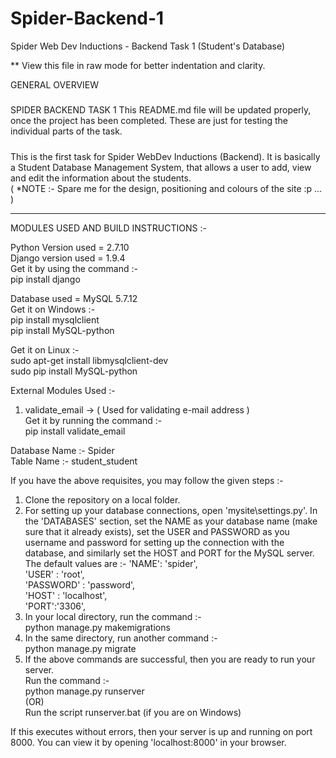 ﻿# Spider-Backend-1
Spider Web Dev Inductions - Backend Task 1 (Student's Database)

** View this file in raw mode for better indentation and clarity. 

GENERAL OVERVIEW
  
#####  
 SPIDER BACKEND TASK 1 
 This README.md file will be updated properly, once the project has been completed. 
 These are just for testing the individual parts of the task.  
#####  

 This is the first task for Spider WebDev Inductions (Backend). It is basically a Student Database Management System, that allows a user to add, view and edit the information about the students.   
 ( *NOTE :- Spare me for the design, positioning and colours of the site :p ... )  
  
 ------------------------------------------------------------------------------------------------------

 MODULES USED AND BUILD INSTRUCTIONS :-  

Python Version used = 2.7.10  
Django version used = 1.9.4    
Get it by using the command :-  
pip install django  
  
Database used = MySQL 5.7.12  
Get it on Windows :-  
pip install mysqlclient  
pip install MySQL-python  
  
Get it on Linux :-   
sudo apt-get install libmysqlclient-dev  
sudo pip install MySQL-python  
  
External Modules Used :-  
1) validate_email   ->  ( Used for validating e-mail address )  
Get it by running the command :-  
pip install validate_email  
  
Database Name :- Spider  
Table Name :- student_student  


If you have the above requisites, you may follow the given steps :-  
1) Clone the repository on a local folder.  
2) For setting up your database connections, open 'mysite\settings.py'. In the 'DATABASES' section, 
   set the NAME as your database name (make sure that it already exists), set the USER and PASSWORD as you username and
   password for setting up the connection with the database, and similarly set the HOST and PORT for the MySQL server.   
     The default values are :- 
	      'NAME': 'spider',  
        'USER' : 'root',  
        'PASSWORD' : 'password',  
        'HOST' : 'localhost',  
        'PORT':'3306',  
3) In your local directory, run the command :-  
		python manage.py makemigrations  
4) In the same directory, run another command :-  
		python manage.py migrate  
5) If the above commands are successful, then you are ready to run your server.  
   Run the command :-  
		python manage.py runserver  
   (OR)   
   Run the script runserver.bat (if you are on Windows)  
     
If this executes without errors, then your server is up and running on port 8000. You can view it by opening 'localhost:8000' in your browser. 
